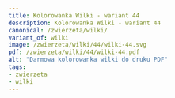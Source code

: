 ```yaml
---
title: Kolorowanka Wilki - wariant 44
description: Kolorowanka Wilki - wariant 44
canonical: /zwierzeta/wilki/
variant_of: wilki
image: /zwierzeta/wilki/44/wilki-44.svg
pdf: /zwierzeta/wilki/44/wilki-44.pdf
alt: "Darmowa kolorowanka wilki do druku PDF"
tags:
- zwierzeta
- wilki
---
```

